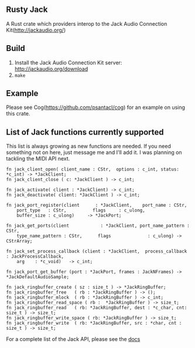 ## Rusty Jack 
A Rust crate which providers interop to the Jack Audio Connection Kit(http://jackaudio.org/)

## Build
1. Install the Jack Audio Connection Kit server: http://jackaudio.org/download
2. `make`

## Example
Please see Cog(https://github.com/psantacl/cog) for an example on using this crate.

## List of Jack functions currently supported
This list is always growing as new functions are needed.  If you need something not on here, just message me and I'll add it.  I was planning on tackling the MIDI API next.

    fn jack_client_open( client_name : CStr,  options : c_int, status: *c_int) -> *JackClient;
    fn jack_client_close ( c: *JackClient ) -> c_int;
    
    fn jack_activate( client : *JackClient) -> c_int;
    fn jack_deactivate( client: *JackClient ) -> c_int;
    
    fn jack_port_register(client      : *JackClient,    port_name : CStr, 
        port_type   : CStr,          flags     : c_ulong, 
        buffer_size : c_ulong)     -> *JackPort;
    
    fn jack_get_ports(client            : *JackClient, port_name_pattern : CStr, 
        type_name_pattern : CStr,      flags              : c_ulong) -> CStrArray;
    
    fn jack_set_process_callback (client : *JackClient,  process_callback : JackProcessCallback, 
        arg    : *c_void)   -> c_int;
    
    fn jack_port_get_buffer (port : *JackPort, frames : JackNFrames) -> *JackDefaultAudioSample;
    
    fn jack_ringbuffer_create ( sz : size_t ) -> *JackRingBuffer;
    fn jack_ringbuffer_free   ( rb : *JackRingBuffer ) -> ();
    fn jack_ringbuffer_mlock  ( rb : *JackRingBuffer ) -> c_int;
    fn jack_ringbuffer_read_space ( rb :  *JackRingBuffer ) -> size_t;
    fn jack_ringbuffer_read   ( rb: *JackRingBuffer, dest : *c_char, cnt: size_t ) -> size_t;
    fn jack_ringbuffer_write_space ( rb: *JackRingBuffer ) -> size_t;
    fn jack_ringbuffer_write  ( rb: *JackRingBuffer, src : *char, cnt : size_t ) -> size_t;

For a complete list of the Jack API, please see the [docs](http://jackaudio.org/files/docs/html/index.html)
